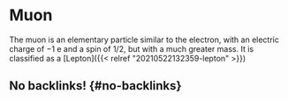 # Muon


The muon is an elementary particle similar to the electron, with an electric charge of −1 e and a spin of 1/2, but with a much greater mass. It is classified as a [Lepton]({{< relref "20210522132359-lepton" >}})


## No backlinks! {#no-backlinks}

